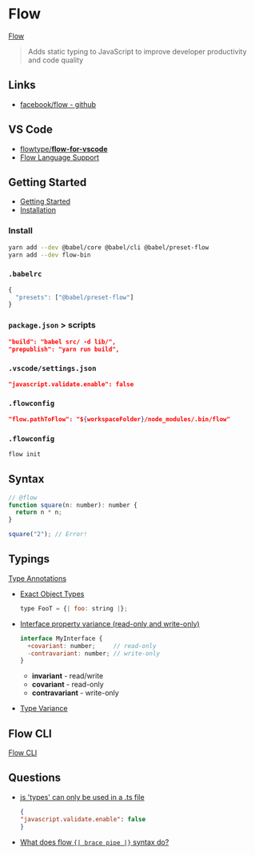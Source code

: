# Flow

[Flow](https://flow.org/)

> Adds static typing to JavaScript to improve developer productivity and code quality


## Links

* [facebook/flow - github](https://github.com/facebook/flow)

## VS Code

* [flowtype/**flow-for-vscode**](https://github.com/flowtype/flow-for-vscode)
* [Flow Language Support](https://marketplace.visualstudio.com/items?itemName=flowtype.flow-for-vscode)

## Getting Started

* [Getting Started](https://flow.org/en/docs/getting-started/)
* [Installation](https://flow.org/en/docs/install/)

### Install

```bash
yarn add --dev @babel/core @babel/cli @babel/preset-flow
yarn add --dev flow-bin
```

### `.babelrc`

```js
{
  "presets": ["@babel/preset-flow"]
}
```

### `package.json` > scripts

```json
"build": "babel src/ -d lib/",
"prepublish": "yarn run build",

```

### `.vscode/settings.json`

```json
"javascript.validate.enable": false
```

### `.flowconfig`

```json
"flow.pathToFlow": "${workspaceFolder}/node_modules/.bin/flow"
```

### `.flowconfig`

```bash
flow init
```

## Syntax

```js
// @flow
function square(n: number): number {
  return n * n;
}

square("2"); // Error!
```

## Typings

[Type Annotations](https://flow.org/en/docs/types/)

* [Exact Object Types](https://flow.org/en/docs/types/objects/#toc-exact-object-types)

    ```js
    type FooT = {| foo: string |};
    ```


* [Interface property variance (read-only and write-only)](https://flow.org/en/docs/types/interfaces/#toc-interface-property-variance-read-only-and-write-only)

    ```js
    interface MyInterface {
      +covariant: number;     // read-only
      -contravariant: number; // write-only
    }
    ```

  * **invariant** - read/write
  * **covariant** - read-only
  * **contravariant** - write-only

* [Type Variance](https://flow.org/en/docs/lang/variance/)

## Flow CLI

[Flow CLI](https://flow.org/en/docs/cli/)


## Questions

* [js 'types' can only be used in a .ts file](https://stackoverflow.com/q/48859169/1366033)

    ```json
    {
    "javascript.validate.enable": false
    }
    ```

* [What does flow `{| brace pipe |}` syntax do?](https://stackoverflow.com/q/48393027/1366033)